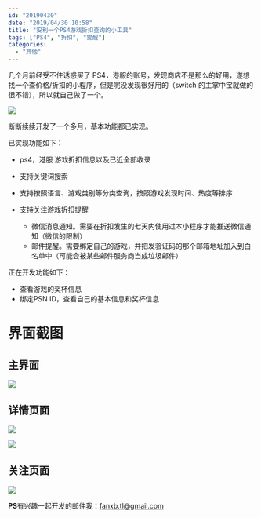 ```yaml
---
id: "20190430"
date: "2019/04/30 10:58"
title: "安利一个PS4游戏折扣查询的小工具"
tags: ["PS4", "折扣", "提醒"]
categories:
  - "其他"
---
```


几个月前经受不住诱惑买了 PS4，港服的账号，发现商店不是那么的好用，遂想找一个查价格/折扣的小程序，但是呢没发现很好用的（switch 的主掌中宝就做的很不错），所以就自己做了一个。

![](https://raw.githubusercontent.com/FleyX/files/master/blogImg/20190430103928.png)

断断续续开发了一个多月，基本功能都已实现。

<!-- more -->
已实现功能如下：

- ps4，港服 游戏折扣信息以及已近全部收录
- 支持关键词搜索
- 支持按照语言、游戏类别等分类查询，按照游戏发现时间、热度等排序
- 支持关注游戏折扣提醒

  - 微信消息通知。需要在折扣发生的七天内使用过本小程序才能推送微信通知（微信的限制）
  - 邮件提醒。需要绑定自己的游戏，并把发验证码的那个邮箱地址加入到白名单中（可能会被某些邮件服务商当成垃圾邮件）

正在开发功能如下：

- 查看游戏的奖杯信息
- 绑定PSN ID，查看自己的基本信息和奖杯信息

# 界面截图

## 主界面

![](https://raw.githubusercontent.com/FleyX/files/master/blogImg/20190611103707.jpg)

## 详情页面

![](https://raw.githubusercontent.com/FleyX/files/master/blogImg/20190611103726.jpg)

![](https://raw.githubusercontent.com/FleyX/files/master/blogImg/20190611103743.jpg)

## 关注页面

![](https://raw.githubusercontent.com/FleyX/files/master/blogImg/20190611110854.jpg)

**PS**有兴趣一起开发的邮件我：fanxb.tl@gmail.com
